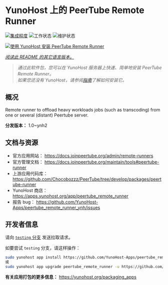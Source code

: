 <!--
注意：此 README 由 <https://github.com/YunoHost/apps/tree/master/tools/readme_generator> 自动生成
请勿手动编辑。
-->

# YunoHost 上的 PeerTube Remote Runner

[![集成程度](https://dash.yunohost.org/integration/peertube_remote_runner.svg)](https://dash.yunohost.org/appci/app/peertube_remote_runner) ![工作状态](https://ci-apps.yunohost.org/ci/badges/peertube_remote_runner.status.svg) ![维护状态](https://ci-apps.yunohost.org/ci/badges/peertube_remote_runner.maintain.svg)

[![使用 YunoHost 安装 PeerTube Remote Runner](https://install-app.yunohost.org/install-with-yunohost.svg)](https://install-app.yunohost.org/?app=peertube_remote_runner)

*[阅读此 README 的其它语言版本。](./ALL_README.md)*

> *通过此软件包，您可以在 YunoHost 服务器上快速、简单地安装 PeerTube Remote Runner。*  
> *如果您还没有 YunoHost，请参阅[指南](https://yunohost.org/install)了解如何安装它。*

## 概况

Remote runner to offload heavy workloads jobs (such as transcoding) from one or several (distant) Peertube server.


**分发版本：** 1.0~ynh2
## 文档与资源

- 官方应用网站： <https://docs.joinpeertube.org/admin/remote-runners>
- 官方管理文档： <https://docs.joinpeertube.org/maintain/tools#peertube-runner>
- 上游应用代码库： <https://github.com/Chocobozzz/PeerTube/tree/develop/packages/peertube-runner>
- YunoHost 商店： <https://apps.yunohost.org/app/peertube_remote_runner>
- 报告 bug： <https://github.com/YunoHost-Apps/peertube_remote_runner_ynh/issues>

## 开发者信息

请向 [`testing` 分支](https://github.com/YunoHost-Apps/peertube_remote_runner_ynh/tree/testing) 发送拉取请求。

如要尝试 `testing` 分支，请这样操作：

```bash
sudo yunohost app install https://github.com/YunoHost-Apps/peertube_remote_runner_ynh/tree/testing --debug
或
sudo yunohost app upgrade peertube_remote_runner -u https://github.com/YunoHost-Apps/peertube_remote_runner_ynh/tree/testing --debug
```

**有关应用打包的更多信息：** <https://yunohost.org/packaging_apps>
